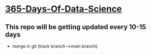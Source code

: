 # [365-Days-Of-Data-Science](365-Days-Of-DataScience.md)


## This repo will be getting updated every 10-15 days 
- merge in git (track branch-->main branch)